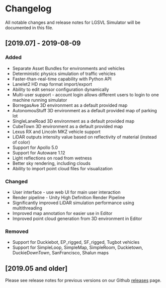 # Changelog
All notable changes and release notes for LGSVL Simulator will be documented in this file.

## [2019.07] - 2019-08-09
### Added
 - Separate Asset Bundles for environments and vehicles
 - Deterministic physics simulation of traffic vehicles
 - Faster-than-real-time capability with Python API
 - Lanelet2 HD map format import/export
 - Ability to edit sensor configuration dynamically
 - Multi-user support - account login allows different users to login to one machine running simulator
 - BorregasAve 3D environment as a default provided map
 - AutonomouStuff 3D environment as a default provided map of parking lot
 - SingleLaneRoad 3D environment as a default provided map
 - CubeTown 3D environment as a default provided map
 - Lexus RX and Lincoln MKZ vehicle support
 - LiDAR outputs intensity value based on reflectivity of material (instead of color)
 - Support for Apollo 5.0
 - Support for Autoware 1.12
 - Light reflections on road from wetness
 - Better sky rendering, including clouds
 - Ability to import point cloud files for visualization

### Changed
 - User interface - use web UI for main user interaction
 - Render pipeline - Unity High Definition Render Pipeline
 - Significantly improved LiDAR simulation performance using multithreading
 - Improved map annotation for easier use in Editor
 - Improved point cloud generation from 3D environment  in Editor

### Removed
 - Support for Duckiebot, EP_rigged, SF_rigged, Tugbot vehicles
 - Support for SimpleLoop, SimpleMap, SimpleRoom, Duckietown, DuckieDownTown, SanFrancisco, Shalun maps


## [2019.05 and older]
Please see release notes for previous versions on our Github [releases](https://github.com/lgsvl/simulator/releases) page.